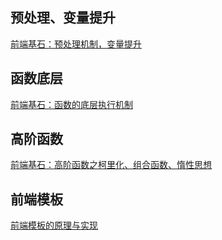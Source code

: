 ## 预处理、变量提升

[前端基石：预处理机制，变量提升](https://www.mdnice.com/writing/138dc6b9c3e5419f86b80c562c49f19b)

## 函数底层

[前端基石：函数的底层执行机制](https://www.mdnice.com/writing/9578afefaec743e698904acc182fa1fb)

## 高阶函数

[前端基石：高阶函数之柯里化、组合函数、惰性思想](https://www.mdnice.com/writing/c92c430ce19e4a8da61056dd79af528b)

## 前端模板

[前端模板的原理与实现](https://segmentfault.com/a/1190000006990480)